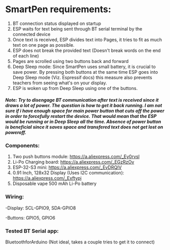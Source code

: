 # SmartPen requirements:
1. BT connection status displayed on startup
2. ESP waits for text being sent through BT serial terminal by the connected device
3. Once text is received, ESP divides text into Pages, it tries to fit as much text on one page as possible.
4. ESP does not break the provided text (Doesn't break words on the end of each line)
5. Pages are scrolled using two buttons back and forward
6. Deep Sleep mode: Since SmartPen uses small battery, it is crucial to save power. By pressing both buttons at the same time
   ESP goes into Deep Sleep mode (Viz. Espressif docs) this measure also prevents teachers from seeing what's on your display.
7. ESP is woken up from Deep Sleep using one of the buttons.
 

##### Note: Try to disengage BT communication after text is received since it draws a lot of power. The question is how to get it back running. I am not sure if i have enough space for main power button that cuts off the power in order to forcefully restart the device. That would mean that the ESP would be running or in Deep Sleep all the time. Absence of power button is beneficial since it saves space and transfered text does not get lost on poweroff.

### Components: 
1. Two push buttons module: https://a.aliexpress.com/_Ey0rvsl 
2. Li-Po Charging board: https://a.aliexpress.com/_EGzRzOv
3. ESP-32-S3 mini: https://a.aliexpress.com/_EvDRQIV
4. 0.91 Inch, 128x32 Display (Uses I2C communication): https://a.aliexpress.com/_Exftypj
5. Disposable vape 500 mAh Li-Po battery

### Wiring:    
  -Display: SCL-GPIO9, SDA-GPIO8

  -Buttons: GPIO5, GPIO6

### Tested BT Serial app: 
BluetoothforArduino (Not ideal, takes a couple tries to get it to connect)

